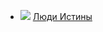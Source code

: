 * ![](/books/sf_history/Дмитрий%20Могилевцев/Люди%20Истины.jpg) [Люди Истины](/books/sf_history/Дмитрий%20Могилевцев/Люди%20Истины)
